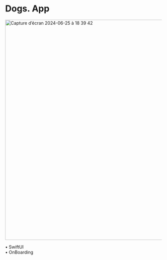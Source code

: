# Dogs. App 
<img width="710" alt="Capture d’écran 2024-06-25 à 18 39 42" src="https://github.com/Dydy003/Dogs/assets/173150572/b73d4571-a3c5-4eb4-b7f3-d5e361440aac">

• SwiftUI  
• OnBoarding
